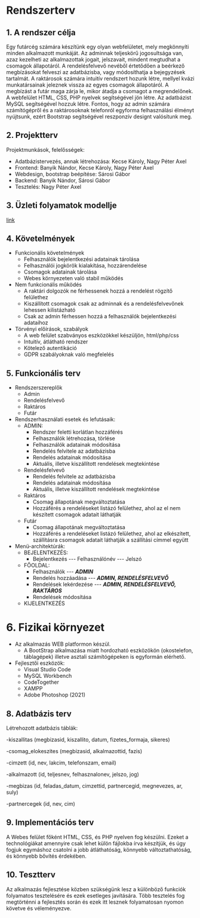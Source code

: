 # Rendszerterv

## 1. A rendszer célja
Egy futárcég számára készítünk egy olyan webfelületet, mely megkönnyíti minden alkalmazott munkáját. Az adminnak teljeskörű jogosultsága van, azaz kezelheti az alkalmazottak jogait, jelszavait, mindent megtudhat a csomagok állapotáról. A rendelésfelvevő nevéből értetődően a beérkező megbízásokat felveszi az adatbázisba, vagy módosíthatja a bejegyzések tartalmát. A raktárosok számára intuitív rendszert hozunk létre, mellyel kvázi munkatársainak jeleznek vissza az egyes csomagok állapotáról. A megbízást a futár maga zárja le, mikor átadja a csomagot a megrendelőnek. A webfelület HTML, CSS, PHP nyelvek segítségével jön létre. Az adatbázist MySQL segítségével  hozzuk létre. Fontos, hogy az admin számára számítógépről és a raktárosoknak telefonról egyforma felhasználási élményt nyújtsunk, ezért Bootstrap segítségével reszponzív designt valósítunk meg.

## 2. Projektterv
Projektmunkások, felelősségek:
- Adatbázistervezés, annak létrehozása: Kecse Károly, Nagy Péter Axel
- Frontend: Banyik Nándor, Kecse Károly, Nagy Péter Axel
- Webdesign, bootstrap beépítése: Sárosi Gábor
- Backend: Banyik Nándor, Sárosi Gábor
- Tesztelés: Nagy Péter Axel

## 3. Üzleti folyamatok modellje
[link](https://app.diagrams.net/#G1etz7i0_VDxqo2UWqLyRIaN9u90P9lURz)

## 4. Követelmények
 - Funkcionális követelmények
    -  Felhasználók bejelentkezési adatainak tárolása
    -  Felhasználói jogkörök kialakítása, hozzárendelése
    - Csomagok adatainak tárolása
    - Webes környezeten való stabil működés
 - Nem funkcionális működés
    - A raktári dolgozók ne férhessenek hozzá a rendelést rögzítő felülethez
    - Kiszállított csomagok csak az adminnak és a rendelésfelvevőnek lehessen kilistázható
    - Csak az admin férhessen hozzá a felhasználók bejelentkezési adataihoz
 - Törvényi előírások, szabályok
    - A web felület szabványos eszközökkel készüljön, html/php/css
    - Intuitív, átlátható rendszer
    - Kötelező autentikáció
    - GDPR szabályoknak való megfelelés

## 5. Funkcionális terv
 - Rendszerszereplők
    - Admin
    - Rendelésfelvevő
    - Raktáros
    - Futár
 - Rendszerhasználati esetek és lefutásaik:
    - ADMIN:
        - Rendszer feletti korlátlan hozzáférés
        - Felhasználók létrehozása, törlése
        - Felhasználók adatainak módosítása
        - Rendelés felvitele az adatbázisba
        - Rendelés adatainak módosítása
        - Aktuális, illetve kiszállított rendelések megtekintése
     - Rendelésfelvevő
        - Rendelés felvitele az adatbázisba
        - Rendelés adatainak módosítása
        - Aktuális, illetve kiszállított rendelések megtekintése
    - Raktáros
        - Csomag állapotának megváltoztatása
        - Hozzáférés a rendeléseket listázó felülethez, ahol az el nem készített csomagok adatait láthatják
    - Futár
        - Csomag állapotának megváltoztatása
        - Hozzáférés a rendeléseket listázó felülethez, ahol az elkészített, szállításra csomagok adatait láthatják a szállítási címmel együtt
 - Menü-architektúrák:
    - BEJELENTKEZÉS:
        - Bejelentkezés
            --- Felhasználónév
            --- Jelszó
    - FŐOLDAL:
        - Felhasználók --- ***ADMIN***
        - Rendelés hozzáadása --- ***ADMIN, RENDELÉSFELVEVŐ***
        - Rendelések lekérdezése --- ***ADMIN, RENDELÉSFELVEVŐ, RAKTÁROS***
        - Rendelések módosítása 
    - KIJELENTKEZÉS

# 6. Fizikai környezet
 - Az alkalmazás WEB platformon készül.
    - A BootStrap alkalmazása miatt hordozható eszközökön (okostelefon, táblagépek) illetve asztali számítógépeken is egyformán elérhető.
 - Fejlesztői eszközök:
    - Visual Studio Code
    - MySQL Workbench
    - CodeTogether
    - XAMPP
    - Adobe Photoshop (2021)


##  8. Adatbázis terv

Létrehozott adatbázis táblák: 

-kiszallitas (megbizasid, kiszallito, datum, fizetes_formaja, sikeres)

-csomag_elokeszites (megbizasid, alkalmazottid, fazis)

-cimzett (id, nev, lakcim, telefonszam, email)

-alkalmazott (id, teljesnev, felhasznalonev, jelszo, jog)

-megbizas (id, feladas_datum, cimzettid, partnercegid, megnevezes, ar, suly)

-partnercegek (id, nev, cim)

## 9. Implementációs terv

A Webes felület főként HTML, CSS, és PHP nyelven fog készülni.
Ezeket a technológiákat amennyire csak lehet külön fájlokba írva készítjük, 
és úgy fogjuk egymáshoz csatolni a jobb átláthatóság,
könnyebb változtathatóság, és könnyebb bővítés érdekében.

## 10. Tesztterv 

Az alkalmazás fejlesztése közben szükségünk lesz a különböző funkciók folyamatos tesztelésére és ezek esetleges javítására. 
Több tesztelés fog megtörténni a fejlesztés során és ezek itt lesznek folyamatosan nyomon követve és véleményezve.

